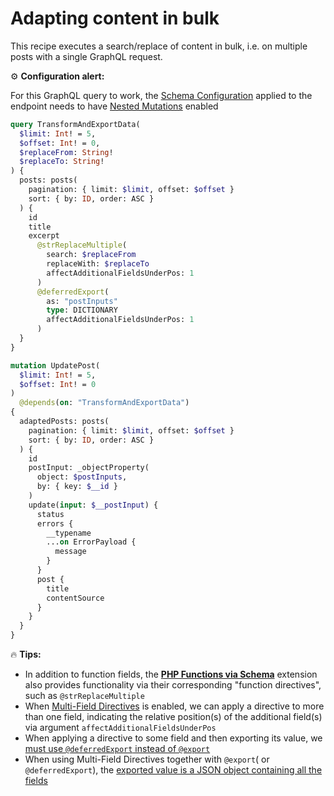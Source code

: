 # Adapting content in bulk

This recipe executes a search/replace of content in bulk, i.e. on multiple posts with a single GraphQL request.

<div class="doc-config-highlight" markdown=1>

⚙️ **Configuration alert:**

For this GraphQL query to work, the [Schema Configuration](https://gatographql.com/guides/use/creating-a-schema-configuration/) applied to the endpoint needs to have  [Nested Mutations](https://gatographql.com/guides/schema/using-nested-mutations/) enabled

</div>

```graphql
query TransformAndExportData(
  $limit: Int! = 5,
  $offset: Int! = 0,
  $replaceFrom: String!
  $replaceTo: String!
) {
  posts: posts(
    pagination: { limit: $limit, offset: $offset }
    sort: { by: ID, order: ASC }
  ) {
    id
    title
    excerpt
      @strReplaceMultiple(
        search: $replaceFrom
        replaceWith: $replaceTo
        affectAdditionalFieldsUnderPos: 1
      )
      @deferredExport(
        as: "postInputs"
        type: DICTIONARY
        affectAdditionalFieldsUnderPos: 1
      )
  }
}

mutation UpdatePost(
  $limit: Int! = 5,
  $offset: Int! = 0
)
  @depends(on: "TransformAndExportData")
{
  adaptedPosts: posts(
    pagination: { limit: $limit, offset: $offset }
    sort: { by: ID, order: ASC }
  ) {
    id
    postInput: _objectProperty(
      object: $postInputs,
      by: { key: $__id }
    )
    update(input: $__postInput) {
      status
      errors {
        __typename
        ...on ErrorPayload {
          message
        }
      }
      post {
        title
        contentSource
      }
    }
  }
}
```

<div class="doc-highlight" markdown=1>

🔥 **Tips:**

- In addition to function fields, the [**PHP Functions via Schema**](https://gatographql.com/extensions/php-functions-via-schema/) extension also provides functionality via their corresponding "function directives", such as `@strReplaceMultiple`
- When [Multi-Field Directives](https://gatographql.com/guides/special-features/multifield-directives/) is enabled, we can apply a directive to more than one field, indicating the relative position(s) of the additional field(s) via argument `affectAdditionalFieldsUnderPos`
- When applying a directive to some field and then exporting its value, we [must use `@deferredExport` instead of `@export`](https://gatographql.com/guides/schema/executing-multiple-queries-concurrently/#heading-multi-field-directives)
- When using Multi-Field Directives together with `@export`( or `@deferredExport`), the [exported value is a JSON object containing all the fields](https://gatographql.com/guides/schema/executing-multiple-queries-concurrently/#heading-dictionary-type-/-multi-field)

</div>
